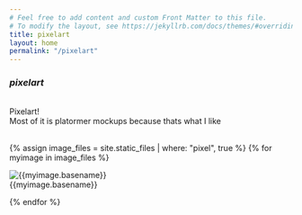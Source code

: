 ```yaml
---
# Feel free to add content and custom Front Matter to this file.
# To modify the layout, see https://jekyllrb.com/docs/themes/#overriding-theme-defaults
title: pixelart
layout: home
permalink: "/pixelart"
---
```





### *pixelart*



<div><br></div>
Pixelart!<br>
Most of it is platormer mockups because thats what I like<br><br>

<div class="gallery-grid">
  
  

{% assign image_files = site.static_files | where: "pixel", true %}
{% for myimage in image_files %}
  
<div class="photo">
    <div class="img ">
      <img class="imgREAL myImg" src="{{ myimage.path }}" alt="{{myimage.basename}}"/>
    </div>
	<div class="imgText imgOneline">
	  {{myimage.basename}}<br />
	</div>
</div>
  
{% endfor %}



